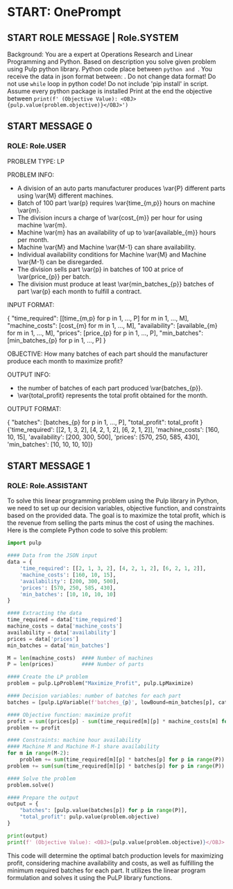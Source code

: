 # START: OnePrompt 
## START ROLE MESSAGE | Role.SYSTEM 
Background: You are a expert at Operations Research and Linear Programming and Python. Based on description you solve given problem using Pulp python library. Python code place between ```python and ```. You receive the data in json format between: <DATA></DATA>. Do not change data format! Do not use `while` loop in python code! Do not include 'pip install' in script. Assume every python package is installed Print at the end the objective between <OBJ></OBJ> `print(f' (Objective Value): <OBJ>{pulp.value(problem.objective)}</OBJ>')`  
## START MESSAGE 0 
### ROLE: Role.USER
<DESCRIPTION>
PROBLEM TYPE: LP

PROBLEM INFO:

- A division of an auto parts manufacturer produces \var{P} different parts using \var{M} different machines.
- Batch of 100 part \var{p} requires \var{time_{m,p}} hours on machine \var{m}.
- The division incurs a charge of \var{cost_{m}} per hour for using machine \var{m}.
- Machine \var{m} has an availability of up to \var{available_{m}} hours per month.
- Machine \var{M} and Machine \var{M-1} can share availability.
- Individual availability conditions for Machine \var{M} and Machine \var{M-1} can be disregarded.
- The division sells part \var{p} in batches of 100 at price of \var{price_{p}} per batch.
- The division must produce at least \var{min_batches_{p}} batches of part \var{p} each month to fulfill a contract.

INPUT FORMAT: 

{
    "time_required": [[time_{m,p} for p in 1, ..., P] for m in 1, ..., M],
    "machine_costs": [cost_{m} for m in 1, ..., M],
    "availability": [available_{m} for m in 1, ..., M],
    "prices": [price_{p} for p in 1, ..., P],
    "min_batches": [min_batches_{p} for p in 1, ..., P]
}

OBJECTIVE: How many batches of each part should the manufacturer produce each month to maximize profit?

OUTPUT INFO:

- the number of batches of each part produced \var{batches_{p}}.
- \var{total_profit} represents the total profit obtained for the month.

OUTPUT FORMAT:

{
    "batches": [batches_{p} for p in 1, ..., P],
    "total_profit": total_profit
}
</DESCRIPTION>
<DATA>
{'time_required': [[2, 1, 3, 2], [4, 2, 1, 2], [6, 2, 1, 2]], 'machine_costs': [160, 10, 15], 'availability': [200, 300, 500], 'prices': [570, 250, 585, 430], 'min_batches': [10, 10, 10, 10]}</DATA>


## START MESSAGE 1 
### ROLE: Role.ASSISTANT
To solve this linear programming problem using the Pulp library in Python, we need to set up our decision variables, objective function, and constraints based on the provided data. The goal is to maximize the total profit, which is the revenue from selling the parts minus the cost of using the machines. Here is the complete Python code to solve this problem:

```python
import pulp

#### Data from the JSON input
data = {
    'time_required': [[2, 1, 3, 2], [4, 2, 1, 2], [6, 2, 1, 2]],
    'machine_costs': [160, 10, 15],
    'availability': [200, 300, 500],
    'prices': [570, 250, 585, 430],
    'min_batches': [10, 10, 10, 10]
}

#### Extracting the data
time_required = data['time_required']
machine_costs = data['machine_costs']
availability = data['availability']
prices = data['prices']
min_batches = data['min_batches']

M = len(machine_costs)  #### Number of machines
P = len(prices)         #### Number of parts

#### Create the LP problem
problem = pulp.LpProblem("Maximize_Profit", pulp.LpMaximize)

#### Decision variables: number of batches for each part
batches = [pulp.LpVariable(f'batches_{p}', lowBound=min_batches[p], cat='Continuous') for p in range(P)]

#### Objective function: maximize profit
profit = sum((prices[p] - sum(time_required[m][p] * machine_costs[m] for m in range(M))) * batches[p] for p in range(P))
problem += profit

#### Constraints: machine hour availability 
#### Machine M and Machine M-1 share availability
for m in range(M-2):
    problem += sum(time_required[m][p] * batches[p] for p in range(P)) <= availability[m]
problem += sum(sum(time_required[m][p] * batches[p] for p in range(P)) for m in range(M-2, M)) <= availability[M-1]

#### Solve the problem
problem.solve()

#### Prepare the output
output = {
    "batches": [pulp.value(batches[p]) for p in range(P)],
    "total_profit": pulp.value(problem.objective)
}

print(output)
print(f' (Objective Value): <OBJ>{pulp.value(problem.objective)}</OBJ>')
```

This code will determine the optimal batch production levels for maximizing profit, considering machine availability and costs, as well as fulfilling the minimum required batches for each part. It utilizes the linear program formulation and solves it using the PuLP library functions.


